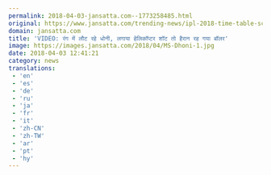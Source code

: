 ```yaml
---
permalink: 2018-04-03-jansatta.com--1773258485.html
original: https://www.jansatta.com/trending-news/ipl-2018-time-table-schedule-team-list-players-mahendra-singh-dhoni-practiced-helicopter-shot-in-net-for-chennai-superkings/620627/
domain: jansatta.com
title: 'VIDEO: रंग में लौट रहे धोनी, लगाया हेलिकॉप्टर शॉट तो हैरान रह गया बॉलर'
image: https://images.jansatta.com/2018/04/MS-Dhoni-1.jpg
date: 2018-04-03 12:41:21
category: news
translations: 
 - 'en'
 - 'es'
 - 'de'
 - 'ru'
 - 'ja'
 - 'fr'
 - 'it'
 - 'zh-CN'
 - 'zh-TW'
 - 'ar'
 - 'pt'
 - 'hy'
---
```


